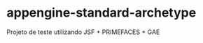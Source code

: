 appengine-standard-archetype
============================

Projeto de teste utilizando JSF + PRIMEFACES + GAE